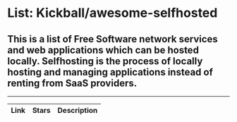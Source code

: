 # List: Kickball/awesome-selfhosted 
 
## This is a list of Free Software network services and web applications which can be hosted locally. Selfhosting is the process of locally hosting and managing applications instead of renting from SaaS providers.
 
---
 
| Link  | Stars   | Description
| ------------- | ------------- | ------------- |
